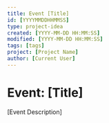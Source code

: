 ```yaml
---
title: Event [Title]
id: [YYYYMMDDHHMMSS] 
type: project-idea
created: [YYYY-MM-DD HH:MM:SS] 
modified: [YYYY-MM-DD HH:MM:SS] 
tags: [tags]
project: [Project Name]
author: [Current User]
---
```


# Event: [Title]

[Event Description]
